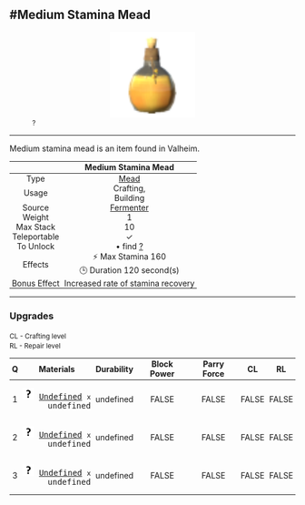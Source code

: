 <meta property="og:title" content="Medium Stamina Mead - MoreValheim" /><meta property="og:type" content="website" /><meta property="og:image" content="/assets/medium_stamina_mead.png" /><meta property="og:description" content="Medium Stamina Mead is an item found in Valheim." /><meta name="theme-color" content="#546D78"><meta name="twitter:card" content="summary_large_image">
#Medium Stamina Mead
-------------
<style>img {width:20px;}.tb {width:150px;display: block;margin-left: auto;margin-right: auto;}</style>

<style>.md-typeset table:not([class]) th:not([align]) {min-width:unset!important;}</style>
<style>td{padding:0em 0.3em!important;text-align:center!important;border-left:.05rem solid var(--md-default-fg-color--lightest)}</style>

<style>th{padding:0.1em 0.3em!important;text-align:center!important;font-weight:bold}</style>

<style>pre{text-align:right!important}</style>
<style>table tr td:first-child {border-left: 0;};</style>

<figure><img src="/assets/medium_stamina_mead.png" class="tb" /><figcaption><small>?</small></figcaption></figure>

-------------

Medium stamina mead is an item found in Valheim.

|        | Medium Stamina Mead              |
| ----------- | ------------------------------------ |
| Type | [Mead](../../types/mead)
| Usage | Crafting,<br>Building<br>
| Source | [Fermenter](../../objects/fermenter)
| Weight | 1 |
| Max Stack | 10 |
| Teleportable | ✓
| To Unlock | • find [?](../../items/?)<br>
| Effects | ⚡ Max Stamina 160<br>🕒 Duration 120 second(s) <br>
| Bonus Effect | Increased rate of stamina recovery<br>

-------------

### Upgrades

<small>CL - Crafting level</small><br><small>RL - Repair level</small>

| Q | Materials | Durability | Block Power | Parry Force | CL | RL |
| - | - | - | - | - | - | - |
| 1 | <pre>[![Undefined](/assets/undefined.png)](../../items/undefined) [Undefined](../../items/undefined) <small>x</small> undefined</pre> | undefined | FALSE | FALSE | FALSE | FALSE |
| 2 | <pre>[![Undefined](/assets/undefined.png)](../../items/undefined) [Undefined](../../items/undefined) <small>x</small> undefined</pre> | undefined | FALSE | FALSE | FALSE | FALSE |
| 3 | <pre>[![Undefined](/assets/undefined.png)](../../items/undefined) [Undefined](../../items/undefined) <small>x</small> undefined</pre> | undefined | FALSE | FALSE | FALSE | FALSE |